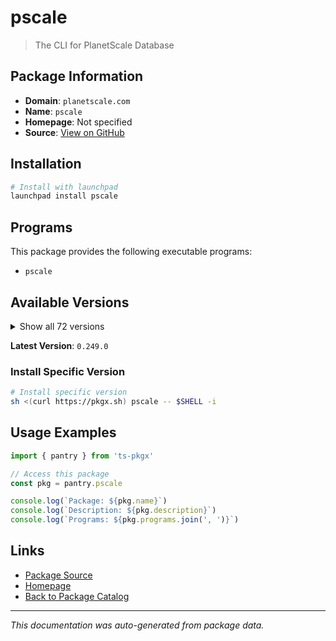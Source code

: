 # pscale

> The CLI for PlanetScale Database

## Package Information

- **Domain**: `planetscale.com`
- **Name**: `pscale`
- **Homepage**: Not specified
- **Source**: [View on GitHub](https://github.com/pkgxdev/pantry/tree/main/projects/planetscale.com/package.yml)

## Installation

```bash
# Install with launchpad
launchpad install pscale
```

## Programs

This package provides the following executable programs:

- `pscale`

## Available Versions

<details>
<summary>Show all 72 versions</summary>

- `0.249.0`, `0.247.0`, `0.246.0`, `0.245.0`, `0.244.0`
- `0.243.0`, `0.242.0`, `0.241.0`, `0.240.0`, `0.239.0`
- `0.238.0`, `0.237.0`, `0.236.0`, `0.235.0`, `0.234.0`
- `0.233.0`, `0.230.0`, `0.229.0`, `0.228.0`, `0.227.0`
- `0.226.0`, `0.225.0`, `0.224.0`, `0.223.0`, `0.222.0`
- `0.221.0`, `0.220.0`, `0.219.0`, `0.218.0`, `0.217.0`
- `0.216.0`, `0.215.0`, `0.214.0`, `0.213.0`, `0.212.0`
- `0.211.0`, `0.210.0`, `0.209.0`, `0.208.0`, `0.207.0`
- `0.206.0`, `0.205.0`, `0.204.0`, `0.197.0`, `0.196.0`
- `0.195.0`, `0.194.0`, `0.193.0`, `0.192.0`, `0.191.0`
- `0.190.0`, `0.189.0`, `0.188.0`, `0.187.0`, `0.186.0`
- `0.185.0`, `0.183.0`, `0.182.0`, `0.181.0`, `0.178.0`
- `0.177.0`, `0.176.0`, `0.175.0`, `0.174.0`, `0.172.0`
- `0.171.0`, `0.169.0`, `0.168.0`, `0.165.0`, `0.163.0`
- `0.162.0`, `0.161.0`

</details>

**Latest Version**: `0.249.0`

### Install Specific Version

```bash
# Install specific version
sh <(curl https://pkgx.sh) pscale -- $SHELL -i
```

## Usage Examples

```typescript
import { pantry } from 'ts-pkgx'

// Access this package
const pkg = pantry.pscale

console.log(`Package: ${pkg.name}`)
console.log(`Description: ${pkg.description}`)
console.log(`Programs: ${pkg.programs.join(', ')}`)
```

## Links

- [Package Source](https://github.com/pkgxdev/pantry/tree/main/projects/planetscale.com/package.yml)
- [Homepage](#)
- [Back to Package Catalog](../../package-catalog.md)

---

*This documentation was auto-generated from package data.*
